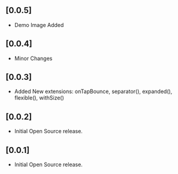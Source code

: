 ## [0.0.5]
- Demo Image Added

## [0.0.4]
- Minor Changes

## [0.0.3]
- Added New extensions: onTapBounce, separator(), expanded(), flexible(), withSize()

## [0.0.2]
- Initial Open Source release.

## [0.0.1]
- Initial Open Source release.